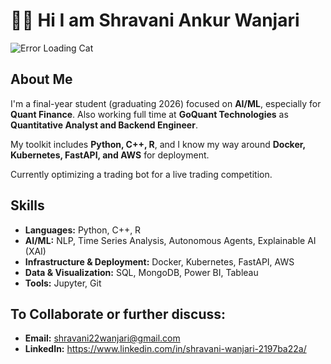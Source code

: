 # 👋🏻 Hi I am Shravani Ankur Wanjari  
![Error Loading Cat](https://media1.tenor.com/m/N8vyVQh1E-gAAAAd/error-loading.gif)

## About Me

I'm a final-year student (graduating 2026) focused on **AI/ML**, especially for **Quant Finance**.
Also working full time at **GoQuant Technologies** as **Quantitative Analyst and Backend Engineer**.

My toolkit includes **Python, C++, R**, and I know my way around **Docker, Kubernetes, FastAPI, and AWS** for deployment.

Currently optimizing a trading bot for a live trading competition.

## Skills

- **Languages:** Python, C++, R  
- **AI/ML:** NLP, Time Series Analysis, Autonomous Agents, Explainable AI (XAI)  
- **Infrastructure & Deployment:** Docker, Kubernetes, FastAPI, AWS  
- **Data & Visualization:** SQL, MongoDB, Power BI, Tableau  
- **Tools:** Jupyter, Git


## To Collaborate or further discuss:

* **Email:** shravani22wanjari@gmail.com
* **LinkedIn:** https://www.linkedin.com/in/shravani-wanjari-2197ba22a/
